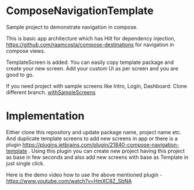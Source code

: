 # ComposeNavigationTemplate
Sample project to demonstrate navigation in compose.

This is basic app architecture which has Hilt for dependency injection, https://github.com/raamcosta/compose-destinations for navigation in compose views.

TemplateScreen is added. You can easily copy template package and create your new screen. Add your custom UI as per screen and you are good to go.

If you need project with sample screens like Intro, Login, Dashboard. Clone different branch. [withSampleScreens](https://github.com/ankitahuja0508/ComposeNavigationTemplate/tree/withSampleScreens)

# Implementation
Either clone this repository and update package name, project name etc. And duplicate template screens to add new screens in app or there is a plugin https://plugins.jetbrains.com/plugin/21840-compose-navigation-template . Using this plugin you can create new project having this project as base in few seconds and also add new screens with base as Template in just single click.

Here is the demo video how to use the above mentioned plugin - https://www.youtube.com/watch?v=HmXC8Z_SbNA
